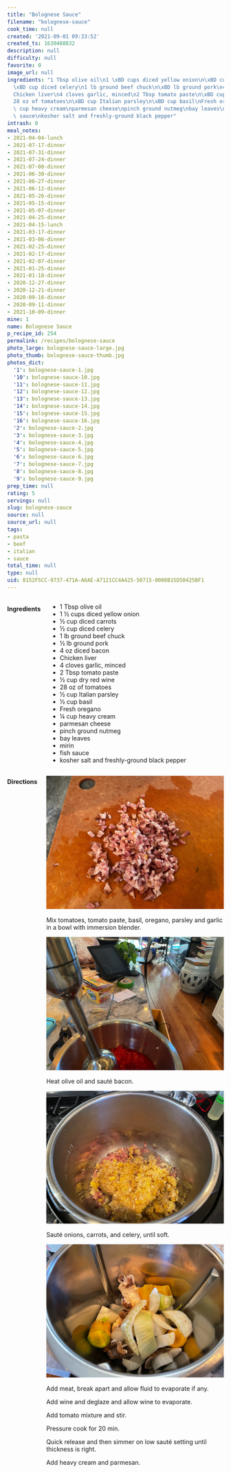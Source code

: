 ```yaml
---
title: "Bolognese Sauce"
filename: "bolognese-sauce"
cook_time: null
created: '2021-09-01 09:33:52'
created_ts: 1630488832
description: null
difficulty: null
favorite: 0
image_url: null
ingredients: "1 Tbsp olive oil\n1 \xBD cups diced yellow onion\n\xBD cup diced carrots\n\
  \xBD cup diced celery\n1 lb ground beef chuck\n\xBD lb ground pork\n4 oz diced bacon\n\
  Chicken liver\n4 cloves garlic, minced\n2 Tbsp tomato paste\n\xBD cup dry red wine\n\
  28 oz of tomatoes\n\xBD cup Italian parsley\n\xBD cup basil\nFresh oregano\n\xBC\
  \ cup heavy cream\nparmesan cheese\npinch ground nutmeg\nbay leaves\nmirin\nfish\
  \ sauce\nkosher salt and freshly-ground black pepper"
intrash: 0
meal_notes:
- 2021-04-04-lunch
- 2021-07-17-dinner
- 2021-07-31-dinner
- 2021-07-24-dinner
- 2021-07-08-dinner
- 2021-06-30-dinner
- 2021-06-27-dinner
- 2021-06-12-dinner
- 2021-05-26-dinner
- 2021-05-15-dinner
- 2021-05-07-dinner
- 2021-04-25-dinner
- 2021-04-15-lunch
- 2021-03-17-dinner
- 2021-03-06-dinner
- 2021-02-25-dinner
- 2021-02-17-dinner
- 2021-02-07-dinner
- 2021-01-25-dinner
- 2021-01-18-dinner
- 2020-12-27-dinner
- 2020-12-21-dinner
- 2020-09-16-dinner
- 2020-09-11-dinner
- 2021-10-09-dinner
mine: 1
name: Bolognese Sauce
p_recipe_id: 254
permalink: /recipes/bolognese-sauce
photo_large: bolognese-sauce-large.jpg
photo_thumb: bolognese-sauce-thumb.jpg
photos_dict:
  '1': bolognese-sauce-1.jpg
  '10': bolognese-sauce-10.jpg
  '11': bolognese-sauce-11.jpg
  '12': bolognese-sauce-12.jpg
  '13': bolognese-sauce-13.jpg
  '14': bolognese-sauce-14.jpg
  '15': bolognese-sauce-15.jpg
  '16': bolognese-sauce-16.jpg
  '2': bolognese-sauce-2.jpg
  '3': bolognese-sauce-3.jpg
  '4': bolognese-sauce-4.jpg
  '5': bolognese-sauce-5.jpg
  '6': bolognese-sauce-6.jpg
  '7': bolognese-sauce-7.jpg
  '8': bolognese-sauce-8.jpg
  '9': bolognese-sauce-9.jpg
prep_time: null
rating: 5
servings: null
slug: bolognese-sauce
source: null
source_url: null
tags:
- pasta
- beef
- italian
- sauce
total_time: null
type: null
uid: 8152F5CC-9737-471A-A6AE-A7121CC4A425-50715-0008B15D50425BF1
---
```

<div class="large-8 medium-7 columns" id="writeup">	</div><!-- #writeup -->
</div><!-- #row-one -->
<div class="row" id="row-two">	<div class="medium-4 small-5 columns" id="ingredients"><h4>Ingredients</h4><div class="box box-ingredients content"><ul>
<li>1 Tbsp olive oil</li>
<li>1 ½ cups diced yellow onion</li>
<li>½ cup diced carrots</li>
<li>½ cup diced celery</li>
<li>1 lb ground beef chuck</li>
<li>½ lb ground pork</li>
<li>4 oz diced bacon</li>
<li>Chicken liver</li>
<li>4 cloves garlic, minced</li>
<li>2 Tbsp tomato paste</li>
<li>½ cup dry red wine</li>
<li>28 oz of tomatoes</li>
<li>½ cup Italian parsley</li>
<li>½ cup basil</li>
<li>Fresh oregano</li>
<li>¼ cup heavy cream</li>
<li>parmesan cheese</li>
<li>pinch ground nutmeg</li>
<li>bay leaves</li>
<li>mirin</li>
<li>fish sauce</li>
<li>kosher salt and freshly-ground black pepper</li>
</ul>
</div>	</div>	<div class="medium-6 small-7 columns" id="directions"><h4>Directions</h4><div class="box box-directions content"><p><img src="/images/recipes/bolognese-sauce-7.jpg" alt="7" /></p>
<p>Mix tomatoes, tomato paste, basil, oregano, parsley and garlic in a bowl with immersion blender.</p>
<p><img src="/images/recipes/bolognese-sauce-11.jpg" alt="11" /></p>
<p>Heat olive oil and sauté bacon.</p>
<p><img src="/images/recipes/bolognese-sauce-5.jpg" alt="5" /></p>
<p>Sauté onions, carrots, and celery, until soft.</p>
<p><img src="/images/recipes/bolognese-sauce-15.jpg" alt="15" /></p>
<p>Add meat, break apart and allow fluid to evaporate if any.</p>
<p>Add wine and deglaze and allow wine to evaporate.</p>
<p>Add tomato mixture and stir.</p>
<p>Pressure cook for 20 min.</p>
<p>Quick release and then simmer on low sauté setting until thickness is right.</p>
<p>Add heavy cream and parmesan.</p>
</div>	</div>